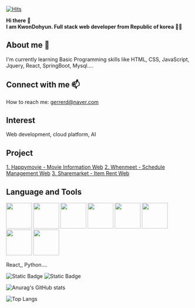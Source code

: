 <!-- Hi there 👋 -->

<!--
**Dormailler/Dormailler** is a ✨ _special_ ✨ repository because its `README.md` (this file) appears on your GitHub profile.

Here are some ideas to get you started:

- 🔭 I’m currently working on ...
- 🌱 I’m currently learning ...
- 👯 I’m looking to collaborate on ...
- 🤔 I’m looking for help with ...
- 💬 Ask me about ...
- 📫 How to reach me: ...
- 😄 Pronouns: ...
- ⚡ Fun fact: ...
-->
<!-- 주석 --> 

<!-- 방문자수 -->
[![Hits](https://hits.seeyoufarm.com/api/count/incr/badge.svg?url=https%3A%2F%2Fgithub.com%2FDormailler%2Fhit-counter&count_bg=%23342AE9&title_bg=%23000000&icon=&icon_color=%23E7E7E7&title=hits&edge_flat=true)](https://hits.seeyoufarm.com)

<!-- 인사말 -->  <!-- 글씨 강조 ** / 줄바꿈<br> 스페이스 두번 이상 -->
**Hi there** 👋   
**I am KwonDohyun. Full stack web developer from Republic of korea** 👨‍💼

<!-- 나에 대한 설명 -->  <!-- <h1><h2> # ## 1~6 -->
## About me 🌱  
I'm currently learning Basic Programming skills like HTML, CSS, JavaScript, Jquery, React, SpringBoot, Mysql....

<!-- 연락 정보 --> <!-- email,url -->
## Connect with me 📫
How to reach me: gerrerd@naver.com

<!-- 관심분야 -->
## Interest
Web development, cloud platform, AI
<!-- 최근 프로젝트 --> <!-- [표시내용](링크 url) -->
## Project
[1. Happymovie - Movie Information Web](https://github.com/Dormailler/Happy_movie)
[2. Whenmeet - Schedule Management Web](https://github.com/Dormailler/team01)
[3. Sharemarket - Item Rent Web](https://github.com/Dormailler/team03_final_project)

<!-- 사용할 수 있는 언어 및 툴 -->

## Language and Tools
<span>
<img src="https://cdn.jsdelivr.net/gh/devicons/devicon/icons/html5/html5-original-wordmark.svg" width="70px" heigth="70px" />
<img src="https://cdn.jsdelivr.net/gh/devicons/devicon/icons/css3/css3-original-wordmark.svg" width="70px" heigth="70px"/>
<img src="https://cdn.jsdelivr.net/gh/devicons/devicon/icons/javascript/javascript-original.svg" width="70px" heigth="70px"/>
<img src="https://cdn.jsdelivr.net/gh/devicons/devicon/icons/java/java-original-wordmark.svg" width="70px" heigth="70px"/>
<img src="https://cdn.jsdelivr.net/gh/devicons/devicon/icons/python/python-original-wordmark.svg" width="70px" heigth="70px"/>
<img src="https://cdn.jsdelivr.net/gh/devicons/devicon/icons/spring/spring-original-wordmark.svg" width="70px" heigth="70px"/>
<img src="https://cdn.jsdelivr.net/gh/devicons/devicon/icons/mysql/mysql-original-wordmark.svg" width="70px" heigth="70px"/>
<img src="https://cdn.jsdelivr.net/gh/devicons/devicon/icons/react/react-original-wordmark.svg" width="70px" heigth="70px"/>
</span>


<!-- 1. 글자 -->
 React,, Python....
<!-- 2. 벳지  ![Static Badge](https://img.shields.io/badge/[badgeContent:표시할이름-색상]?style=[plastic, flat, flat-square, for-the-badge, social]&logo=[기술스택아이콘]&logoColor=[로고색])-->
![Static Badge](https://img.shields.io/badge/React-%2361DAFB?logo=react&logoColor=black)
![Static Badge](https://img.shields.io/badge/SpringBoot-6DB33F?style=flat&logo=springboot&logoColor=white)
<!-- 3. 이미지 ![대체 텍스트(alt)](이미지_소스_URL "이미지 설명(title)")-->
<!-- ![java](https://cdn.jsdelivr.net/gh/devicons/devicon/icons/java/java-original-wordmark.svg)  이미지 크기 수정 불가 -->

 



<!-- 기타 (github 통계) -->
![Anurag's GitHub stats](https://github-readme-stats.vercel.app/api?username=Dormailler&show_icons=true&theme=radical)

<!-- 기타 (github 사용 언어 그래프) -->
![Top Langs](https://github-readme-stats.vercel.app/api/top-langs/?username=Dormailler&layout=compact)

